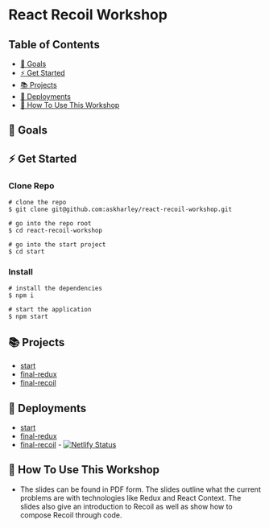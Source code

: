 # React Recoil Workshop

## Table of Contents
* [🎯 Goals](#goals)
* [⚡ Get Started](#get-started)
* [📚 Projects](#projects)
* [🤖 Deployments](#deployments)
* [🚀 How To Use This Workshop](#how-to-use-this-workshop)

## 🎯 Goals

## ⚡ Get Started

### Clone Repo
```
# clone the repo
$ git clone git@github.com:askharley/react-recoil-workshop.git

# go into the repo root
$ cd react-recoil-workshop

# go into the start project
$ cd start
```

### Install
```
# install the dependencies
$ npm i

# start the application
$ npm start
```

## 📚 Projects

* [start](https://github.com/askharley/react-recoil-workshop/tree/main/start)
* [final-redux](https://github.com/askharley/react-recoil-workshop/tree/main/final-redux)
* [final-recoil](https://github.com/askharley/react-recoil-workshop/tree/main/final-recoil)

## 🤖 Deployments

* [start]()
* [final-redux]()
* [final-recoil](https://react-recoil-workshop-final-recoil.netlify.app/) - [![Netlify Status](https://api.netlify.com/api/v1/badges/71a180da-fc6f-414d-8cb8-201cb7d9e161/deploy-status)](https://app.netlify.com/sites/react-recoil-workshop-final-recoil/deploys)


## 🚀 How To Use This Workshop
- The slides can be found in PDF form. The slides outline what the current problems are with technologies like Redux and React Context. The slides also give an introduction to Recoil as well as show how to compose Recoil through code.

